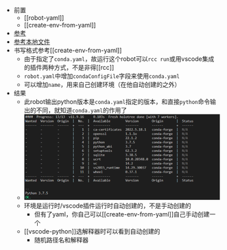 - 前置
  - [[robot-yaml]]
  - [[create-env-from-yaml]]
- [参考](https://robocorp.com/docs/setup/environment-control)
- [参考本地文件](../example/conda/conda.yaml)
- 书写格式参考[[create-env-from-yaml]]
  - 由于指定了`conda.yaml`，故运行这个robot可以`rcc run`或用vscode集成的插件两种方式，不是非得[[rcc]]
  - `robot.yaml`中增加`condaConfigFile`字段来使用`conda.yaml`
  - 可以增加`name`，用来自己创建环境（在他自动创建的之外）
- 结果
  - 此robot输出python版本是`conda.yaml`指定的版本，和直接`python`命令输出的不同，就知道`conda.yaml`的作用了
  - ![](conda-yaml-example.png)
  - 环境是运行时/vscode插件运行时自动创建的，不是手动创建的
    - 但有了yaml，你自己可以[[create-env-from-yaml]]自己手动创建一个
  - [[vscode-python]]选解释器时可以看到自动创建的
    - 随机路径名和解释器